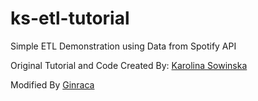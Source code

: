 ﻿# ks-etl-tutorial

Simple ETL Demonstration using Data from Spotify API

Original Tutorial and Code Created By: [Karolina Sowinska](https://www.youtube.com/c/KarolinaSowinska)

Modified By [Ginraca](https://github.com/Ginraca)
